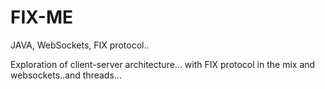 # FIX-ME
JAVA, WebSockets, FIX protocol..

Exploration of client-server architecture...
with FIX protocol in the mix and websockets..and threads...
